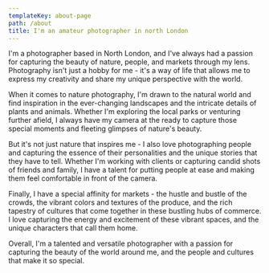 ```yaml
---
templateKey: about-page
path: /about
title: I'm an amateur photographer in north London
---
```

I'm a photographer based in North London, and I've always had a passion for capturing the beauty of nature, people, and markets through my lens. Photography isn't just a hobby for me - it's a way of life that allows me to express my creativity and share my unique perspective with the world.

When it comes to nature photography, I'm drawn to the natural world and find inspiration in the ever-changing landscapes and the intricate details of plants and animals. Whether I'm exploring the local parks or venturing further afield, I always have my camera at the ready to capture those special moments and fleeting glimpses of nature's beauty.

But it's not just nature that inspires me - I also love photographing people and capturing the essence of their personalities and the unique stories that they have to tell. Whether I'm working with clients or capturing candid shots of friends and family, I have a talent for putting people at ease and making them feel comfortable in front of the camera.

Finally, I have a special affinity for markets - the hustle and bustle of the crowds, the vibrant colors and textures of the produce, and the rich tapestry of cultures that come together in these bustling hubs of commerce. I love capturing the energy and excitement of these vibrant spaces, and the unique characters that call them home.

Overall, I'm a talented and versatile photographer with a passion for capturing the beauty of the world around me, and the people and cultures that make it so special.